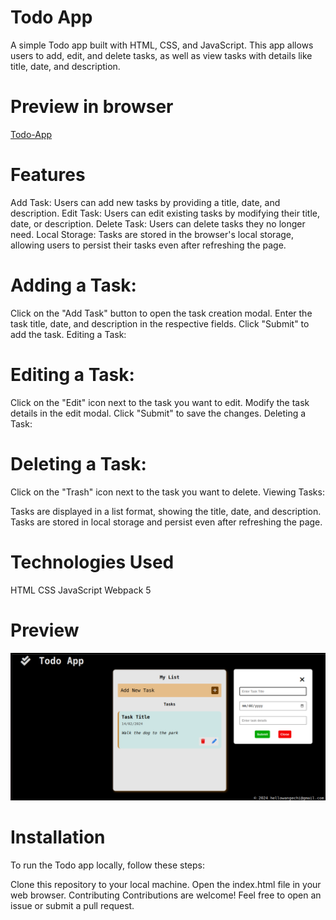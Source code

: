 # Todo App
A simple Todo app built with HTML, CSS, and JavaScript. This app allows users to add, edit, and delete tasks, as well as view tasks with details like title, date, and description.

# Preview in browser

[Todo-App](https://hidoreen.github.io/CRUD_App/)

# Features
Add Task: Users can add new tasks by providing a title, date, and description.
Edit Task: Users can edit existing tasks by modifying their title, date, or description.
Delete Task: Users can delete tasks they no longer need.
Local Storage: Tasks are stored in the browser's local storage, allowing users to persist their tasks even after refreshing the page.

# Adding a Task:
Click on the "Add Task" button to open the task creation modal.
Enter the task title, date, and description in the respective fields.
Click "Submit" to add the task.
Editing a Task:

# Editing a Task:
Click on the "Edit" icon next to the task you want to edit.
Modify the task details in the edit modal.
Click "Submit" to save the changes.
Deleting a Task:

# Deleting a Task:
Click on the "Trash" icon next to the task you want to delete.
Viewing Tasks:

Tasks are displayed in a list format, showing the title, date, and description.
Tasks are stored in local storage and persist even after refreshing the page.

# Technologies Used
HTML
CSS
JavaScript
Webpack 5

# Preview

![Alt text](todo.png)

# Installation
To run the Todo app locally, follow these steps:

Clone this repository to your local machine.
Open the index.html file in your web browser.
Contributing
Contributions are welcome! Feel free to open an issue or submit a pull request.
